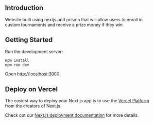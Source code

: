 ## Introduction

Website built using nextjs and prisma that will allow users to enroll in custom tournaments and receive a prize money if they win.

## Getting Started

Run the development server:

```bash
npm install
npm run dev
```

Open [http://localhost:3000](http://localhost:3000)

## Deploy on Vercel

The easiest way to deploy your Next.js app is to use the [Vercel Platform](https://vercel.com/new?utm_medium=default-template&filter=next.js&utm_source=create-next-app&utm_campaign=create-next-app-readme) from the creators of Next.js.

Check out our [Next.js deployment documentation](https://nextjs.org/docs/deployment) for more details.
